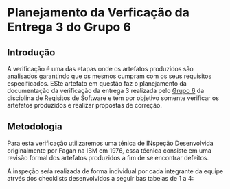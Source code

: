# Planejamento da Verficação da Entrega 3 do Grupo 6

## Introdução 

A verificação é uma das etapas onde os artefatos produzidos são analisados garantindo que os mesmos cumpram com os seus requisitos especificados. ESte artefato em questão faz o planejamento da  documentação da verificação da entrega 3 realizada pelo [Grupo 6](https://requisitos-de-software.github.io/2023.1-Booking/) da disciplina de Reqisitos de Software e tem por objetivo somente verificar os artefatos produzidos e realizar propostas de correção.


## Metodologia

Para esta verificação utilizaremos uma ténica de INspeção Desenvolvida originalmente por Fagan na IBM em 1976, essa técnica consiste em uma revisão formal dos artefatos produzidos a fim de se encontrar defeitos.

A inspeção seŕa realizada de forma individual por cada integrante da equipe atrvés dos checklists desenvolvidos a seguir bas tabelas de 1 a 4:
